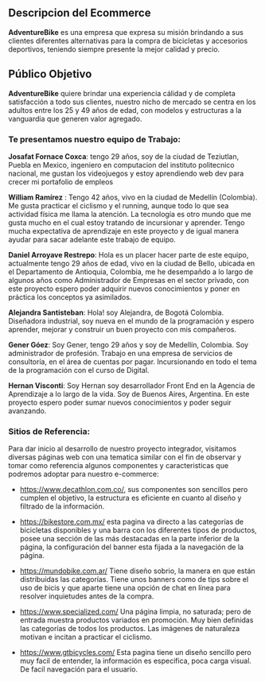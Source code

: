 ## Descripcion del Ecommerce
**AdventureBike** es una empresa que expresa su misión brindando a sus clientes diferentes alternativas para la compra de bicicletas y accesorios deportivos, teniendo siempre presente la mejor calidad y precio. 

## Público Objetivo
**AdventureBike** quiere brindar una experiencia cálidad y de completa satisfacción a todo sus clientes, nuestro nicho de mercado se centra en los adultos entre los 25 y 49 años de edad, con modelos y estructuras 
a la vanguardia que generen valor agregado.

### Te presentamos nuestro equipo de Trabajo:

**Josafat Fornace Coxca**: tengo 29 años, soy de la ciudad de Teziutlan, Puebla en Mexico, ingeniero en computacion del instituto politecnico nacional, me gustan los videojuegos y estoy aprendiendo web dev para crecer mi portafolio de empleos

**William Ramírez** : Tengo 42 años, vivo en la ciudad de Medellín (Colombia). Me gusta practicar el ciclismo y el running, aunque todo lo que sea actividad física me llama la atención. La tecnología es otro mundo que me gusta mucho en el cual estoy tratando de incursionar y aprender. Tengo mucha expectativa de aprendizaje en este proyecto y de igual manera ayudar para sacar adelante este trabajo de equipo.

**Daniel Arroyave Restrepo**: Hola es un placer hacer parte de este equipo, actualmente tengo 29 años de edad, vivo en la ciudad de Bello, ubicada en el Departamento de Antioquia, Colombia, me he desempañdo a lo largo de algunos años como Administrador de Empresas en el sector privado, con este proyecto espero poder adquirir nuevos conocimientos y poner en práctica los conceptos ya asimilados. 

**Alejandra Santisteban**: Hola! soy Alejandra, de Bogotá Colombia. Diseñadora industrial, soy nueva en el mundo de la programación y espero aprender, mejorar y construir un buen proyecto con mis compañeros. 

**Gener Góez**: Soy Gener, tengo 29 años y  soy de Medellín, Colombia. Soy administrador de profesión. Trabajo en una empresa de servicios de consultoría, en el área de cuentas por pagar. Incursionando en todo el tema de la programación con el curso de Digital.

**Hernan Visconti**: Soy Hernan soy desarrollador Front End en la Agencia de Aprendizaje a lo largo de la vida. Soy de Buenos Aires, Argentina. En este proyecto espero poder sumar nuevos conocimientos y poder seguir avanzando.

### Sitios de Referencia:
Para dar inicio al desarrollo de nuestro proyecto integrador, visitamos diversas páginas web con una tematica similar con el fin de observar y tomar como referencia algunos componentes y caracteristicas que podremos adoptar para nuestro e-commerce:

- https://www.decathlon.com.co/, sus componentes son sencillos pero cumplen el objetivo, la estructura es 
eficiente en cuanto al diseño y filtrado de la información. 

- https://bikestore.com.mx/ esta pagina va directo a las categorías de bicicletas disponibles y una barra con los diferentes tipos de productos, posee una sección de las más destacadas en la parte inferior de la página, la configuración del banner esta fijada a la navegación de la página.

- https://mundobike.com.ar/ Tiene diseño sobrio, la manera en que están distribuidas las categorías. Tiene unos banners como de tips sobre el uso de bicis y que aparte tiene una opción de chat en línea para resolver inquietudes antes de la compra.

- https://www.specialized.com/ Una página limpia, no saturada; pero de entrada muestra productos variados en promoción. Muy bien definidas las categorías de todos los productos. Las imágenes de naturaleza motivan e incitan a practicar el ciclismo.

- https://www.gtbicycles.com/ Esta pagina tiene un diseño sencillo pero muy facil de entender, la información es especifica, poca carga visual. De facil navegación para el usuario.
